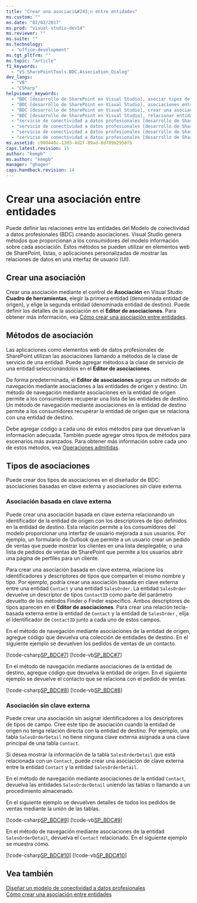 ```yaml
---
title: "Crear una asociaci&#243;n entre entidades"
ms.custom: ""
ms.date: "02/02/2017"
ms.prod: "visual-studio-dev14"
ms.reviewer: ""
ms.suite: ""
ms.technology: 
  - "office-development"
ms.tgt_pltfrm: ""
ms.topic: "article"
f1_keywords: 
  - "VS.SharePointTools.BDC.Association_Dialog"
dev_langs: 
  - "VB"
  - "CSharp"
helpviewer_keywords: 
  - "BDC [desarrollo de SharePoint en Visual Studio], asociar tipos de contenido externos"
  - "BDC [desarrollo de SharePoint en Visual Studio], asociaciones entre entidades"
  - "BDC [desarrollo de SharePoint en Visual Studio], crear una asociación"
  - "BDC [desarrollo de SharePoint en Visual Studio], relacionar entidades"
  - "servicio de conectividad a datos profesionales [desarrollo de SharePoint en Visual Studio], asociar tipos de contenido externos"
  - "servicio de conectividad a datos profesionales [desarrollo de SharePoint en Visual Studio], asociaciones entre entidades"
  - "servicio de conectividad a datos profesionales [desarrollo de SharePoint en Visual Studio], crear una asociación"
  - "servicio de conectividad a datos profesionales [desarrollo de SharePoint en Visual Studio], relacionar entidades"
ms.assetid: c908448c-13d3-4d2f-89ad-8d709b2958fb
caps.latest.revision: 15
author: "kempb"
ms.author: "kempb"
manager: "ghogen"
caps.handback.revision: 14
---
```

# Crear una asociaci&#243;n entre entidades
  Puede definir las relaciones entre las entidades del Modelo de conectividad a datos profesionales \(BDC\) creando asociaciones.  Visual Studio genera métodos que proporcionan a los consumidores del modelo información sobre cada asociación.  Estos métodos se pueden utilizar en elementos web de SharePoint, listas, o aplicaciones personalizadas de mostrar las relaciones de datos en una interfaz de usuario \(UI\).  
  
## Crear una asociación  
 Crear una asociación mediante el control de **Asociación** en Visual Studio **Cuadro de herramientas**, elegir la primera entidad \(denominada entidad de origen\), y elige la segunda entidad \(denominada entidad de destino\).  Puede definir los detalles de la asociación en el **Editor de asociaciones**.  Para obtener más información, vea [Cómo crear una asociación entre entidades](../sharepoint/how-to-create-an-association-between-entities.md).  
  
## Métodos de asociación  
 Las aplicaciones como elementos web de datos profesionales de SharePoint utilizan las asociaciones llamando a métodos de la clase de servicio de una entidad.  Puede agregar métodos a la clase de servicio de una entidad seleccionándolos en el **Editor de asociaciones**.  
  
 De forma predeterminada, el **Editor de asociaciones** agrega un método de navegación mediante asociaciones a las entidades de origen y destino.  Un método de navegación mediante asociaciones en la entidad de origen permite a los consumidores recuperar una lista de las entidades de destino.  Un método de navegación mediante asociaciones en la entidad de destino permite a los consumidores recuperar la entidad de origen que se relaciona con una entidad de destino.  
  
 Debe agregar código a cada uno de estos métodos para que devuelvan la información adecuada.  También puede agregar otros tipos de métodos para escenarios más avanzados.  Para obtener más información sobre cada uno de estos métodos, vea [Operaciones admitidas](http://go.microsoft.com/fwlink/?LinkId=169286).  
  
## Tipos de asociaciones  
 Puede crear dos tipos de asociaciones en el diseñador de BDC: asociaciones basadas en clave externa y asociaciones sin clave externa.  
  
### Asociación basada en clave externa  
 Puede crear una asociación basada en clave externa relacionando un identificador de la entidad de origen con los descriptores de tipo definidos en la entidad de destino.  Esta relación permite a los consumidores del modelo proporcionar una interfaz de usuario mejorada a sus usuarios.  Por ejemplo, un formulario de Outlook que permite a un usuario crear un pedido de ventas que puede mostrar los clientes en una lista desplegable; o una lista de pedidos de ventas de SharePoint que permite a los usuarios abrir una página de perfiles para un cliente.  
  
 Para crear una asociación basada en clave externa, relacione los identificadores y descriptores de tipos que comparten el mismo nombre y tipo.  Por ejemplo, podría crear una asociación basada en clave externa entre una entidad `Contact` y una entidad `SalesOrder`.  La entidad `SalesOrder` devuelve un descriptor de tipos `ContactID` como parte del parámetro devuelto de los métodos Finder o Finder específico.  Ambos descriptores de tipos aparecen en el **Editor de asociaciones**.  Para crear una relación tecla\- basada externa entre la entidad de `Contact` y la entidad de `SalesOrder` , elija el identificador de `ContactID` junto a cada uno de estos campos.  
  
 En el método de navegación mediante asociaciones de la entidad de origen, agregue código que devuelva una colección de entidades de destino.  En el siguiente ejemplo se devuelven los pedidos de ventas de un contacto.  
  
 [!code-csharp[SP_BDC#7](../snippets/csharp/VS_Snippets_OfficeSP/sp_bdc/CS/bdcmodel1/contactservice.cs#7)]
 [!code-vb[SP_BDC#7](../snippets/visualbasic/VS_Snippets_OfficeSP/sp_bdc/VB/bdcmodel1/contactservice.vb#7)]  
  
 En el método de navegación mediante asociaciones de la entidad de destino, agregue código que devuelva la entidad de origen.  En el siguiente ejemplo se devuelve el contacto que se relaciona con el pedido de ventas.  
  
 [!code-csharp[SP_BDC#8](../snippets/csharp/VS_Snippets_OfficeSP/sp_bdc/CS/bdcmodel1/salesorderservice.cs#8)]
 [!code-vb[SP_BDC#8](../snippets/visualbasic/VS_Snippets_OfficeSP/sp_bdc/VB/bdcmodel1/salesorderservice.vb#8)]  
  
### Asociación sin clave externa  
 Puede crear una asociación sin asignar identificadores a los descriptores de tipos de campo.  Cree este tipo de asociación cuando la entidad de origen no tenga relación directa con la entidad de destino.  Por ejemplo, una tabla `SalesOrderDetail` no tiene ninguna clave externa asignada a una clave principal de una tabla `Contact`.  
  
 Si desea mostrar la información de la tabla `SalesOrderDetail` que está relacionada con un `Contact`, puede crear una asociación de clave externa entre la entidad `Contact` y la entidad `SalesOrderDetail`.  
  
 En el método de navegación mediante asociaciones de la entidad `Contact`, devuelva las entidades `SalesOrderDetail` uniendo las tablas o llamando a un procedimiento almacenado.  
  
 En el siguiente ejemplo se devuelven detalles de todos los pedidos de ventas mediante la unión de las tablas.  
  
 [!code-csharp[SP_BDC#9](../snippets/csharp/VS_Snippets_OfficeSP/sp_bdc/CS/bdcmodel1/contactservice.cs#9)]
 [!code-vb[SP_BDC#9](../snippets/visualbasic/VS_Snippets_OfficeSP/sp_bdc/VB/bdcmodel1/contactservice.vb#9)]  
  
 En el método de navegación mediante asociaciones de la entidad `SalesOrderDetail`, devuelva el `Contact` relacionado.  En el siguiente ejemplo se muestra cómo.  
  
 [!code-csharp[SP_BDC#10](../snippets/csharp/VS_Snippets_OfficeSP/sp_bdc/CS/bdcmodel1/salesorderdetailservice.cs#10)]
 [!code-vb[SP_BDC#10](../snippets/visualbasic/VS_Snippets_OfficeSP/sp_bdc/VB/bdcmodel1/salesorderdetailservice.vb#10)]  
  
## Vea también  
 [Diseñar un modelo de conectividad a datos profesionales](../sharepoint/designing-a-business-data-connectivity-model.md)   
 [Cómo crear una asociación entre entidades](../sharepoint/how-to-create-an-association-between-entities.md)  
  
  